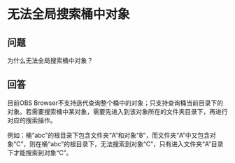 # 无法全局搜索桶中对象<a name="zh-cn_topic_0045828984"></a>

## 问题<a name="s440a63421a794ae7a92f12894e90b39b"></a>

为什么无法全局搜索桶中对象？

## 回答<a name="sc28a3ec7a9384b1880d42a51cfcda510"></a>

目前OBS Browser不支持迭代查询整个桶中的对象；只支持查询桶当前目录下的对象。若需要搜索桶中某对象，需要先进入到该对象所在的文件夹目录下，再进行对应的搜索操作。

例如：桶“abc”的根目录下包含文件夹“A”和对象“B”，而文件夹“A”中又包含对象“C”，则在桶“abc”的根目录下，无法搜索到对象“C”，只有进入文件夹“A”目录下才能搜索到对象“C”。

